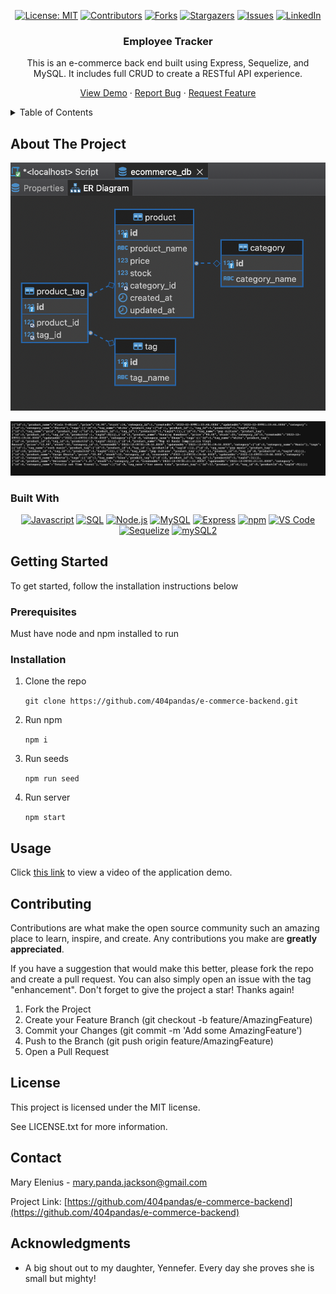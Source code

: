 <div align="center">

[![License: MIT](https://img.shields.io/badge/License-MIT-yellow.svg)](https://opensource.org/licenses/MIT)
[![Contributors](https://img.shields.io/github/contributors/404pandas/e-commerce-backend.svg?style=plastic&logo=appveyor)](https://github.com/404pandas/e-commerce-backend/graphs/contributors)
[![Forks](https://img.shields.io/github/forks/404pandas/e-commerce-backend.svg?style=plastic&logo=appveyor)](https://github.com/404pandas/e-commerce-backend/network/members)
[![Stargazers](https://img.shields.io/github/stars/404pandas/e-commerce-backend.svg?style=plastic&logo=appveyor)](https://github.com/404pandas/e-commerce-backend/stargazers)
[![Issues](https://img.shields.io/github/issues/404pandas/e-commerce-backend.svg?style=plastic&logo=appveyor)](https://github.com/404pandas/e-commerce-backend/issues)
[![LinkedIn](https://img.shields.io/badge/-LinkedIn-black.svg?style=plastic&logo=appveyor&logo=linkedin&colorB=555)](https://linkedin.com/in/LinkedInUsername)

</div>

<h3 align="center">Employee Tracker</h3>

<div align="center">

This is an e-commerce back end built using Express, Sequelize, and MySQL. It includes full CRUD to create a RESTful API experience.

<a href="https://github.com/404pandas/e-commerce-backend">View Demo</a>
·
<a href="https://github.com/404pandas/e-commerce-backend/issues">Report Bug</a>
·
<a href="https://github.com/404pandas/e-commerce-backend/issues">Request Feature</a>

</div>

<details>
  <summary>Table of Contents</summary>
  <ol>
    <li>
      <a href="#about-the-project">About The Project</a>
      <ul>
        <li><a href="#built-with">Built With</a></li>
      </ul>
    </li>
    <li>
      <a href="#getting-started">Getting Started</a>
      <ul>
        <li><a href="#prerequisites">Prerequisites</a></li>
        <li><a href="#installation">Installation</a></li>
      </ul>
    </li>
    <li><a href="#usage">Usage</a></li>
    <li><a href="#contributing">Contributing</a></li>
    <li><a href="#license">License</a></li>
    <li><a href="#contact">Contact</a></li>
    <li><a href="#acknowledgments">Acknowledgments</a></li>
  </ol>
</details>


## About The Project


<!-- Add screenshots using the following format: -->
<!-- ![Screenshot alt description](directPathOfScreenshots) -->

![Screenshot of ER diagram](./assets/images/Screen%20Shot%202022-12-08%20at%208.27.25%20PM.png)

![Screenshot of Live Server](./assets/images/Screen%20Shot%202022-12-08%20at%208.26.49%20PM.png)

### Built With

<div align="center">

[![Javascript](https://img.shields.io/badge/Language-JavaScript-ff0000?style=plastic&logo=JavaScript&logoWidth=10)](https://javascript.info/)
[![SQL](https://img.shields.io/badge/Language-SQL-ffff00?style=plastic&logo=MySQL&logoWidth=10)](https://docs.oracle.com/cd/E12151_01/index.htm)
[![Node.js](https://img.shields.io/badge/Language-Java-00ff80?style=plastic&logo=Java&logoWidth=10)](https://dev.java/learn/)
[![MySQL](https://img.shields.io/badge/Database-MySQL-ff0000?style=plastic&logo=MySQL&logoWidth=10)](https://dev.mysql.com/doc/)
[![Express](https://img.shields.io/badge/Framework-Express-80ff00?style=plastic&logo=Express&logoWidth=10)](https://expressjs.com/)
[![npm](https://img.shields.io/badge/Tools-npm-ff0000?style=plastic&logo=npm&logoWidth=10)](https://www.npmjs.com/)
[![VS Code](https://img.shields.io/badge/IDE-VSCode-ff0000?style=plastic&logo=VisualStudioCode&logoWidth=10)](https://code.visualstudio.com/docs)
[![Sequelize](https://img.shields.io/badge/Package-Sequelize-0000ff?style=&logo=npm&logoWidth=10)](https://www.npmjs.com/package/sequelize#documentation)
[![mySQL2](https://img.shields.io/badge/Package-mySQL2-ff00ff?style=&logo=npm&logoWidth=10)](https://www.npmjs.com/package/mysql2)

</div>

## Getting Started

To get started, follow the installation instructions below

### Prerequisites

Must have node and npm installed to run


### Installation

1. Clone the repo

   `git clone https://github.com/404pandas/e-commerce-backend.git`

2. Run npm

   `npm i`

3. Run seeds

   `npm run seed`

4. Run server

    `npm start`

## Usage

Click [this link](https://drive.google.com/file/d/1owpKfvSXpFRn9DyWtPfKs_g_U6F7GWBy/view) to view a video of the application demo.

## Contributing

Contributions are what make the open source community such an amazing place to learn, inspire, and create. Any contributions you make are **greatly appreciated**.

If you have a suggestion that would make this better, please fork the repo and create a pull request. You can also simply open an issue with the tag "enhancement".
Don't forget to give the project a star! Thanks again!

1. Fork the Project
2. Create your Feature Branch (git checkout -b feature/AmazingFeature)
3. Commit your Changes (git commit -m 'Add some AmazingFeature')
4. Push to the Branch (git push origin feature/AmazingFeature)
5. Open a Pull Request

## License

This project is licensed under the MIT license.

See LICENSE.txt for more information.

## Contact

Mary Elenius - mary.panda.jackson@gmail.com

Project Link: [https://github.com/404pandas/e-commerce-backend](https://github.com/404pandas/e-commerce-backend)

## Acknowledgments

- A big shout out to my daughter, Yennefer. Every day she proves she is small but mighty!
